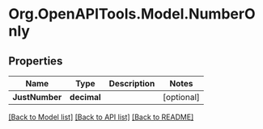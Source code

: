 # Org.OpenAPITools.Model.NumberOnly

## Properties

Name | Type | Description | Notes
------------ | ------------- | ------------- | -------------
**JustNumber** | **decimal** |  | [optional] 

[[Back to Model list]](../README.md#documentation-for-models) [[Back to API list]](../README.md#documentation-for-api-endpoints) [[Back to README]](../README.md)

